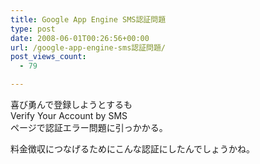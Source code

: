 ```yaml
---
title: Google App Engine SMS認証問題
type: post
date: 2008-06-01T00:26:56+00:00
url: /google-app-engine-sms認証問題/
post_views_count:
  - 79

---
```

喜び勇んで登録しようとするも  
Verify Your Account by SMS  
ページで認証エラー問題に引っかかる。

料金徴収につなげるためにこんな認証にしたんでしょうかね。